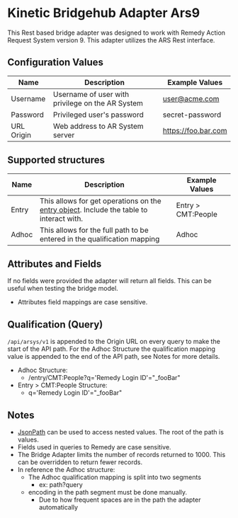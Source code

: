 # Kinetic Bridgehub Adapter Ars9
This Rest based bridge adapter was designed to work with Remedy Action Request System version 9.  This adapter utilizes the ARS Rest interface.
## Configuration Values
Name | Description | Example Values
------------ | ------------- | -------------
Username | Username of user with privilege on the AR System | user@acme.com
Password | Privileged user's password | secret-password
URL Origin | Web address to AR System server | https://foo.bar.com

## Supported structures
Name | Description | Example Values
------------ | ------------- | -------------
Entry | This allows for get operations on the [entry object](https://docs.bmc.com/docs/ars91/en/operations-on-entry-objects-609071437.html).  Include the table to interact with. | Entry >  CMT:People
Adhoc | This allows for the full path to be entered in the qualification mapping | Adhoc

## Attributes and Fields
If no fields were provided the adapter will return all fields.  This can be useful when testing the bridge model.
* Attributes field mappings are case sensitive.

## Qualification (Query)
`/api/arsys/v1` is appended to the Origin URL on every query to make the start of the API path.  For the Adhoc Structure the qualification mapping value is appended to the end of the API path, see Notes for more details.
* Adhoc Structure: 
  * /entry/CMT:People?q='Remedy Login ID'="_fooBar"
* Entry > CMT:People Structure:
  * q='Remedy Login ID'="_fooBar"

## Notes
* [JsonPath](https://github.com/json-path/JsonPath#path-examples) can be used to access nested values. The root of the path is values.
* Fields used in queries to Remedy are case sensitive.
* The Bridge Adapter limits the number of records returned to 1000.  This can be overridden to return fewer records.
* In reference the Adhoc structure:
  * The Adhoc qualification mapping is split into two segments
    * ex: path?query
  * encoding in the path segment must be done manually.
    *  Due to how frequent spaces are in the path the adapter automatically 
